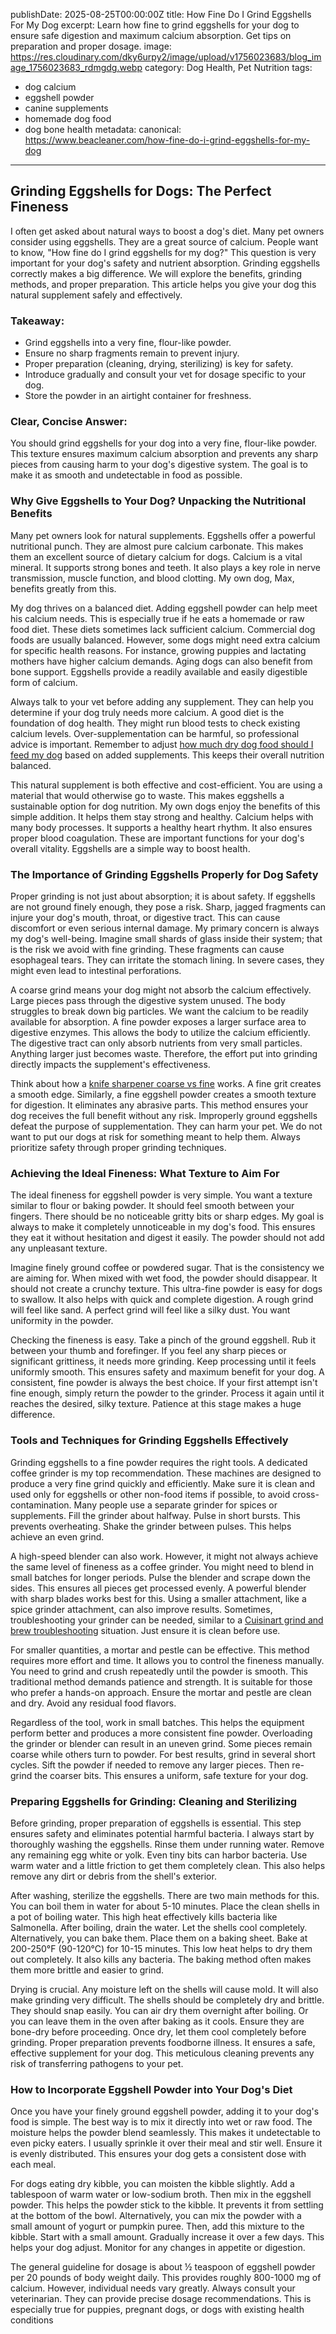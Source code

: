 publishDate: 2025-08-25T00:00:00Z
title: How Fine Do I Grind Eggshells For My Dog
excerpt: Learn how fine to grind eggshells for your dog to ensure safe digestion and maximum calcium absorption. Get tips on preparation and proper dosage.
image: https://res.cloudinary.com/dky6urpy2/image/upload/v1756023683/blog_image_1756023683_rdmgdg.webp
category: Dog Health, Pet Nutrition
tags:
  - dog calcium
  - eggshell powder
  - canine supplements
  - homemade dog food
  - dog bone health
metadata:
  canonical: https://www.beacleaner.com/how-fine-do-i-grind-eggshells-for-my-dog
---

## Grinding Eggshells for Dogs: The Perfect Fineness

I often get asked about natural ways to boost a dog's diet. Many pet owners consider using eggshells. They are a great source of calcium. People want to know, "How fine do I grind eggshells for my dog?" This question is very important for your dog's safety and nutrient absorption. Grinding eggshells correctly makes a big difference. We will explore the benefits, grinding methods, and proper preparation. This article helps you give your dog this natural supplement safely and effectively.

### Takeaway:

*   Grind eggshells into a very fine, flour-like powder.
*   Ensure no sharp fragments remain to prevent injury.
*   Proper preparation (cleaning, drying, sterilizing) is key for safety.
*   Introduce gradually and consult your vet for dosage specific to your dog.
*   Store the powder in an airtight container for freshness.

### Clear, Concise Answer:

You should grind eggshells for your dog into a very fine, flour-like powder. This texture ensures maximum calcium absorption and prevents any sharp pieces from causing harm to your dog's digestive system. The goal is to make it as smooth and undetectable in food as possible.

### Why Give Eggshells to Your Dog? Unpacking the Nutritional Benefits

Many pet owners look for natural supplements. Eggshells offer a powerful nutritional punch. They are almost pure calcium carbonate. This makes them an excellent source of dietary calcium for dogs. Calcium is a vital mineral. It supports strong bones and teeth. It also plays a key role in nerve transmission, muscle function, and blood clotting. My own dog, Max, benefits greatly from this.

My dog thrives on a balanced diet. Adding eggshell powder can help meet his calcium needs. This is especially true if he eats a homemade or raw food diet. These diets sometimes lack sufficient calcium. Commercial dog foods are usually balanced. However, some dogs might need extra calcium for specific health reasons. For instance, growing puppies and lactating mothers have higher calcium demands. Aging dogs can also benefit from bone support. Eggshells provide a readily available and easily digestible form of calcium.

Always talk to your vet before adding any supplement. They can help you determine if your dog truly needs more calcium. A good diet is the foundation of dog health. They might run blood tests to check existing calcium levels. Over-supplementation can be harmful, so professional advice is important. Remember to adjust [how much dry dog food should I feed my dog](https://beacleaner.com/how-much-dry-dog-food-should-i-feed-my-dog) based on added supplements. This keeps their overall nutrition balanced.

This natural supplement is both effective and cost-efficient. You are using a material that would otherwise go to waste. This makes eggshells a sustainable option for dog nutrition. My own dogs enjoy the benefits of this simple addition. It helps them stay strong and healthy. Calcium helps with many body processes. It supports a healthy heart rhythm. It also ensures proper blood coagulation. These are important functions for your dog's overall vitality. Eggshells are a simple way to boost health.

### The Importance of Grinding Eggshells Properly for Dog Safety

Proper grinding is not just about absorption; it is about safety. If eggshells are not ground finely enough, they pose a risk. Sharp, jagged fragments can injure your dog's mouth, throat, or digestive tract. This can cause discomfort or even serious internal damage. My primary concern is always my dog's well-being. Imagine small shards of glass inside their system; that is the risk we avoid with fine grinding. These fragments can cause esophageal tears. They can irritate the stomach lining. In severe cases, they might even lead to intestinal perforations.

A coarse grind means your dog might not absorb the calcium effectively. Large pieces pass through the digestive system unused. The body struggles to break down big particles. We want the calcium to be readily available for absorption. A fine powder exposes a larger surface area to digestive enzymes. This allows the body to utilize the calcium efficiently. The digestive tract can only absorb nutrients from very small particles. Anything larger just becomes waste. Therefore, the effort put into grinding directly impacts the supplement's effectiveness.

Think about how a [knife sharpener coarse vs fine](https://beacleaner.com/knife-sharpener-coarse-vs-fine) works. A fine grit creates a smooth edge. Similarly, a fine eggshell powder creates a smooth texture for digestion. It eliminates any abrasive parts. This method ensures your dog receives the full benefit without any risk. Improperly ground eggshells defeat the purpose of supplementation. They can harm your pet. We do not want to put our dogs at risk for something meant to help them. Always prioritize safety through proper grinding techniques.

### Achieving the Ideal Fineness: What Texture to Aim For

The ideal fineness for eggshell powder is very simple. You want a texture similar to flour or baking powder. It should feel smooth between your fingers. There should be no noticeable gritty bits or sharp edges. My goal is always to make it completely unnoticeable in my dog's food. This ensures they eat it without hesitation and digest it easily. The powder should not add any unpleasant texture.

Imagine finely ground coffee or powdered sugar. That is the consistency we are aiming for. When mixed with wet food, the powder should disappear. It should not create a crunchy texture. This ultra-fine powder is easy for dogs to swallow. It also helps with quick and complete digestion. A rough grind will feel like sand. A perfect grind will feel like a silky dust. You want uniformity in the powder.

Checking the fineness is easy. Take a pinch of the ground eggshell. Rub it between your thumb and forefinger. If you feel any sharp pieces or significant grittiness, it needs more grinding. Keep processing until it feels uniformly smooth. This ensures safety and maximum benefit for your dog. A consistent, fine powder is always the best choice. If your first attempt isn't fine enough, simply return the powder to the grinder. Process it again until it reaches the desired, silky texture. Patience at this stage makes a huge difference.

### Tools and Techniques for Grinding Eggshells Effectively

Grinding eggshells to a fine powder requires the right tools. A dedicated coffee grinder is my top recommendation. These machines are designed to produce a very fine grind quickly and efficiently. Make sure it is clean and used only for eggshells or other non-food items if possible, to avoid cross-contamination. Many people use a separate grinder for spices or supplements. Fill the grinder about halfway. Pulse in short bursts. This prevents overheating. Shake the grinder between pulses. This helps achieve an even grind.

A high-speed blender can also work. However, it might not always achieve the same level of fineness as a coffee grinder. You might need to blend in small batches for longer periods. Pulse the blender and scrape down the sides. This ensures all pieces get processed evenly. A powerful blender with sharp blades works best for this. Using a smaller attachment, like a spice grinder attachment, can also improve results. Sometimes, troubleshooting your grinder can be needed, similar to a [Cuisinart grind and brew troubleshooting](https://beacleaner.com/cuisinart-grind-and-brew-troubleshooting) situation. Just ensure it is clean before use.

For smaller quantities, a mortar and pestle can be effective. This method requires more effort and time. It allows you to control the fineness manually. You need to grind and crush repeatedly until the powder is smooth. This traditional method demands patience and strength. It is suitable for those who prefer a hands-on approach. Ensure the mortar and pestle are clean and dry. Avoid any residual food flavors.

Regardless of the tool, work in small batches. This helps the equipment perform better and produces a more consistent fine powder. Overloading the grinder or blender can result in an uneven grind. Some pieces remain coarse while others turn to powder. For best results, grind in several short cycles. Sift the powder if needed to remove any larger pieces. Then re-grind the coarser bits. This ensures a uniform, safe texture for your dog.

### Preparing Eggshells for Grinding: Cleaning and Sterilizing

Before grinding, proper preparation of eggshells is essential. This step ensures safety and eliminates potential harmful bacteria. I always start by thoroughly washing the eggshells. Rinse them under running water. Remove any remaining egg white or yolk. Even tiny bits can harbor bacteria. Use warm water and a little friction to get them completely clean. This also helps remove any dirt or debris from the shell's exterior.

After washing, sterilize the eggshells. There are two main methods for this. You can boil them in water for about 5-10 minutes. Place the clean shells in a pot of boiling water. This high heat effectively kills bacteria like Salmonella. After boiling, drain the water. Let the shells cool completely. Alternatively, you can bake them. Place them on a baking sheet. Bake at 200-250°F (90-120°C) for 10-15 minutes. This low heat helps to dry them out completely. It also kills any bacteria. The baking method often makes them more brittle and easier to grind.

Drying is crucial. Any moisture left on the shells will cause mold. It will also make grinding very difficult. The shells should be completely dry and brittle. They should snap easily. You can air dry them overnight after boiling. Or you can leave them in the oven after baking as it cools. Ensure they are bone-dry before proceeding. Once dry, let them cool completely before grinding. Proper preparation prevents foodborne illness. It ensures a safe, effective supplement for your dog. This meticulous cleaning prevents any risk of transferring pathogens to your pet.

### How to Incorporate Eggshell Powder into Your Dog's Diet

Once you have your finely ground eggshell powder, adding it to your dog's food is simple. The best way is to mix it directly into wet or raw food. The moisture helps the powder blend seamlessly. This makes it undetectable to even picky eaters. I usually sprinkle it over their meal and stir well. Ensure it is evenly distributed. This ensures your dog gets a consistent dose with each meal.

For dogs eating dry kibble, you can moisten the kibble slightly. Add a tablespoon of warm water or low-sodium broth. Then mix in the eggshell powder. This helps the powder stick to the kibble. It prevents it from settling at the bottom of the bowl. Alternatively, you can mix the powder with a small amount of yogurt or pumpkin puree. Then, add this mixture to the kibble. Start with a small amount. Gradually increase it over a few days. This helps your dog adjust. Monitor for any changes in appetite or digestion.

The general guideline for dosage is about ½ teaspoon of eggshell powder per 20 pounds of body weight daily. This provides roughly 800-1000 mg of calcium. However, individual needs vary greatly. Always consult your veterinarian. They can provide precise dosage recommendations. This is especially true for puppies, pregnant dogs, or dogs with existing health conditions